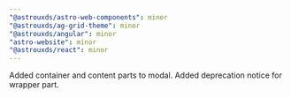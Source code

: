 ```yaml
---
"@astrouxds/astro-web-components": minor
"@astrouxds/ag-grid-theme": minor
"@astrouxds/angular": minor
"astro-website": minor
"@astrouxds/react": minor
---
```


Added container and content parts to modal. Added deprecation notice for wrapper part.
